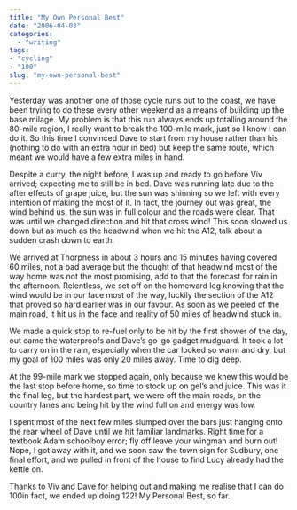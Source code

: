 ```yaml
---
title: "My Own Personal Best"
date: "2006-04-03"
categories:
  - "writing"
tags:
- "cycling"
- "100"
slug: "my-own-personal-best"
---
```


Yesterday was another one of those cycle runs out to the coast, we have been trying to do these every other weekend as a means of building up the base milage.
My problem is that this run always ends up totalling around the 80-mile region, I really want to break the 100-mile mark, just so I know I can do it. So this time I convinced Dave to start from my house rather than his (nothing to do with an extra hour in bed) but keep the same route, which meant we would have a few extra miles in hand.

Despite a curry, the night before, I was up and ready to go before Viv arrived; expecting me to still be in bed. Dave was running late due to the after effects of grape juice, but the sun was shinning so we left with every intention of making the most of it.
In fact, the journey out was great, the wind behind us, the sun was in full colour and the roads were clear. That was until we changed direction and hit that cross wind! This soon slowed us down but as much as the headwind when we hit the A12, talk about a sudden crash down to earth.

We arrived at Thorpness in about 3 hours and 15 minutes having covered 60 miles, not a bad average but the thought of that headwind most of the way home was not the most promising, add to that the forecast for rain in the afternoon.
Relentless, we set off on the homeward leg knowing that the wind would be in our face most of the way, luckily the section of the A12 that proved so hard earlier was in our favour. As soon as we peeled of the main road, it hit us in the face and reality of 50 miles of headwind stuck in.

We made a quick stop to re-fuel only to be hit by the first shower of the day, out came the waterproofs and Dave’s go-go gadget mudguard. It took a lot to carry on in the rain, especially when the car looked so warm and dry, but my goal of 100 miles was only 20 miles away. Time to dig deep.

At the 99-mile mark we stopped again, only because we knew this would be the last stop before home, so time to stock up on gel’s and juice. This was it the final leg, but the hardest part, we were off the main roads, on the country lanes and being hit by the wind full on and energy was low.

I spent most of the next few miles slumped over the bars just hanging onto the rear wheel of Dave until we hit familiar landmarks. Right time for a textbook Adam schoolboy error; fly off leave your wingman and burn out!
Nope, I got away with it, and we soon saw the town sign for Sudbury, one final effort, and we pulled in front of the house to find Lucy already had the kettle on.

Thanks to Viv and Dave for helping out and making me realise that I can do 100in fact, we ended up doing 122! My Personal Best, so far.
